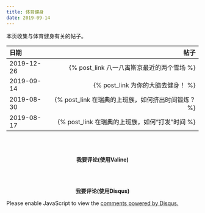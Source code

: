 ```yaml
---
title: 体育健身
date: 2019-09-14
---
```


本页收集与体育健身有关的帖子。

| 日期 | 帖子 |
| :------ | ------: |
| 2019-12-26 | {% post_link 八一八离斯京最近的两个雪场 %} |
| 2019-09-14 | {% post_link 为你的大脑去健身！ %} |
| 2019-08-30 | {% post_link 在瑞典的上班族，如何挤出时间锻炼？ %} |
| 2019-08-17 | {% post_link 在瑞典的上班族，如何“打发”时间 %} |

<br/><br/>

**<center>我要评论(使用Valine)</center>**
<script src='//unpkg.com/valine/dist/Valine.min.js'></script>
<div id="vcomments"></div>
<script>
    new Valine({
        el: '#vcomments',
        appId: 'grU7XIKPtRS7nTbfXw8AA5fF-gzGzoHsz',
        appKey: 'bTUquNUVAFQq4eRqG4aRMdb4'
    })
</script>

<br/><br/>
  
**<center>我要评论(使用Disqus)</center>**
<div id="disqus_thread"></div>
<script>
    /**
    *  RECOMMENDED CONFIGURATION VARIABLES: EDIT AND UNCOMMENT THE SECTION BELOW TO INSERT DYNAMIC VALUES FROM YOUR PLATFORM OR CMS.
    *  LEARN WHY DEFINING THESE VARIABLES IS IMPORTANT: https://disqus.com/admin/universalcode/#configuration-variables    */
	var disqus_config = function () {
		this.page.url = 'https://zhouhaijun.com/体育健身';  // Replace PAGE_URL with your page's canonical URL variable
		this.page.identifier = '/体育健身'; // Replace PAGE_IDENTIFIER with your page's unique identifier variable
    };
	
    (function() { // DON'T EDIT BELOW THIS LINE
    var d = document, s = d.createElement('script');
    s.src = 'https://zhouhaijun-com.disqus.com/embed.js';
    s.setAttribute('data-timestamp', +new Date());
    (d.head || d.body).appendChild(s);
    })();
</script>
<noscript>Please enable JavaScript to view the <a href="https://disqus.com/?ref_noscript">comments powered by Disqus.</a></noscript>

